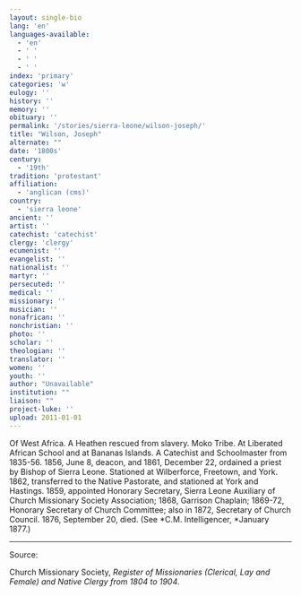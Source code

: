 ```yaml
---
layout: single-bio
lang: 'en'
languages-available:
  - 'en'
  - ' '
  - ' '
  - ' '
index: 'primary'
categories: 'w'
eulogy: ''
history: ''
memory: ''
obituary: ''
permalink: '/stories/sierra-leone/wilson-joseph/'
title: "Wilson, Joseph"
alternate: ""
date: '1800s'
century:
  - '19th'
tradition: 'protestant'
affiliation:
  - 'anglican (cms)'
country:
  - 'sierra leone'
ancient: ''
artist: ''
catechist: 'catechist'
clergy: 'clergy'
ecumenist: ''
evangelist: ''
nationalist: ''
martyr: ''
persecuted: ''
medical: ''
missionary: ''
musician: ''
nonafrican: ''
nonchristian: ''
photo: ''
scholar: ''
theologian: ''
translator: ''
women: ''
youth: ''
author: "Unavailable"
institution: ""
liaison: ""
project-luke: ''
upload: 2011-01-01
---
```




Of West Africa.  A Heathen rescued from slavery.  Moko Tribe.  At Liberated African School and at Bananas Islands.  A Catechist and Schoolmaster from 1835-56.  1856, June 8, deacon, and 1861, December 22, ordained a priest by Bishop of Sierra Leone.  Stationed at Wilberforce, Freetown, and York.  1862, transferred to the Native Pastorate, and stationed at York and Hastings.  1859, appointed Honorary Secretary, Sierra Leone Auxiliary of Church Missionary Society Association; 1868, Garrison Chaplain; 1869-72, Honorary Secretary of Church Committee; also in 1872, Secretary of Church Council.  1876, September 20, died. (See *C.M. Intelligencer, *January 1877.)



---

Source:

Church Missionary Society, *Register of Missionaries (Clerical, Lay and Female) and Native Clergy from 1804 to 1904*.
